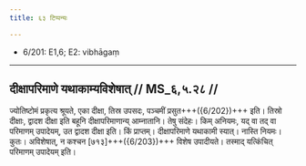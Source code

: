 ```yaml
---
title: ६३ टिप्पन्यः

---
```

- 6/201: E1,6; E2: vibhāgaṃ

____________________________________________


## दीक्षापरिमाणे यथाकाम्यविशेषात् // MS_६,५.२८ //

ज्योतिष्टोमं प्रकृत्य श्रूयते, एका दीक्षा, तिस्र उपसदः, पञ्चमीं प्रसुत+++({6/202})+++ इति। तिस्रो दीक्षाः, द्वादश दीक्षा इति बहूनि दीक्षापरिमाणान्य् आम्नातानि। तेषु संदेहः। किम् अनियमः, यद् वा तद् वा परिमाणम् उपादेयम्, उत द्वादश दीक्षा इति। किं प्राप्तम्। दीक्षापरिमाणे यथाकामी स्यात्। नास्ति नियमः। कुतः। अविशेषात्, न कश्चन [७१३]+++({6/203})+++ विशेष उपादीयते। तस्माद् यत्किंचित् परिमाणम् उपादेयम् इति।